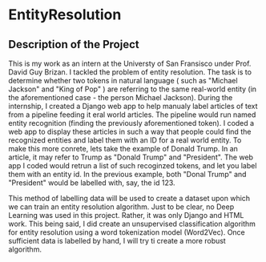 # EntityResolution

## Description of the Project

This is my work as an intern at the Universty of San Fransisco under Prof. David Guy Brizan. I tackled the problem of entity resolution.
The task is to determine whether two tokens in natural language ( such as "Michael Jackson" and "King of Pop" ) are referring
to the same real-world entity (in the aforementioned case - the person Michael Jackson). During the internship, I created a Django
web app to help manualy label articles of text from a pipeline feeding it eral world articles. The pipeline would run named
entity recognition (finding the previously aforementioned token). I coded a web app to display these articles in such a way that
people could find the recognized entities and label them with an ID for a real world entity. To make this more conrete, lets take the
example of Donald Trump. In an article, it may refer to Trump as "Donald Trump" and "President". The web app I coded would retrun a list
of such recoginzed tokens, and let you label them with an entity id. In the previous example, both "Donal Trump" and "President"
would be labelled with, say, the id 123. 

This method of labelling data will be used to create a dataset upon which we can train an entity resolution algorithm. Just to be clear,
no Deep Learning was used in this project. Rather, it was only Django and HTML work. This being said, I did create an unsupervised 
classification algorithm for entity resolution using a word tokenization model (Word2Vec). Once sufficient data is labelled by hand,
I will try ti create a more robust algorithm.

